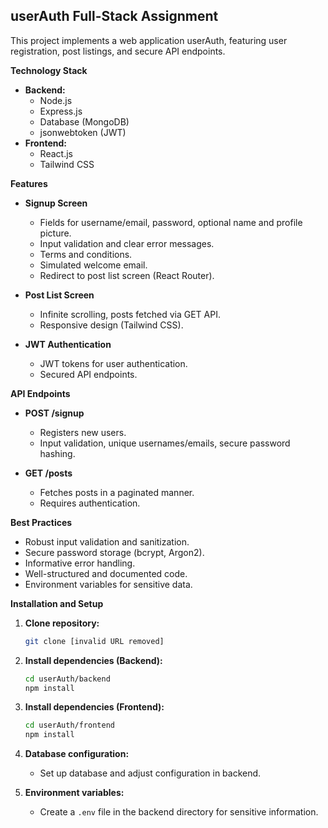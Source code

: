 ## userAuth Full-Stack Assignment

This project implements a web application userAuth, featuring user registration, post listings, and secure API endpoints.

**Technology Stack**

* **Backend:**
    * Node.js 
    * Express.js 
    * Database (MongoDB)
    * jsonwebtoken (JWT) 
* **Frontend:**
    * React.js
    * Tailwind CSS

**Features**

* **Signup Screen**
    * Fields for username/email, password, optional name and profile picture.
    * Input validation and clear error messages.
    * Terms and conditions.
    * Simulated welcome email.
    * Redirect to post list screen (React Router).

* **Post List Screen**
    * Infinite scrolling, posts fetched via GET API.
    * Responsive design (Tailwind CSS). 

* **JWT Authentication**
    * JWT tokens for user authentication.
    * Secured API endpoints.

**API Endpoints**

* **POST /signup**
    * Registers new users.
    * Input validation, unique usernames/emails, secure password hashing.

* **GET /posts**
    * Fetches posts in a paginated manner.
    * Requires authentication.

**Best Practices**
*  Robust input validation and sanitization.
*  Secure password storage (bcrypt, Argon2).
*  Informative error handling.
*  Well-structured and documented code.
*  Environment variables for sensitive data.

**Installation and Setup**

1. **Clone repository:**
    ```bash
    git clone [invalid URL removed]
    ```
2. **Install dependencies (Backend):** 
    ```bash
    cd userAuth/backend
    npm install 
    ```
3. **Install dependencies (Frontend):** 
    ```bash
    cd userAuth/frontend
    npm install 
    ```
4. **Database configuration:**
   * Set up database and adjust configuration in backend.

5. **Environment variables:**
   * Create a `.env` file in the backend directory for sensitive information.
